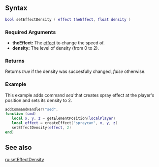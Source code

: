 Syntax
------

``` lua
bool setEffectDensity ( effect theEffect, float density )
```

### Required Arguments

-   **theEffect:** The [effect](/docs/effect.md "wikilink") to change the speed of.
-   **density:** The level of density (from 0 to 2).

### Returns

Returns *true* if the density was succesfully changed, *false* otherwise.

### Example

This example adds command *sed* that creates spray effect at the player's position and sets its density to 2.

``` Lua
addCommandHandler("sed", 
function (cmd)
   local x, y, z = getElementPosition(localPlayer)
   local effect = createEffect("spraycan", x, y, z)
   setEffectDensity(effect, 2)
end)
```

See also
--------

[ru:setEffectDensity](/docs/ru:setEffectDensity.md "wikilink")
